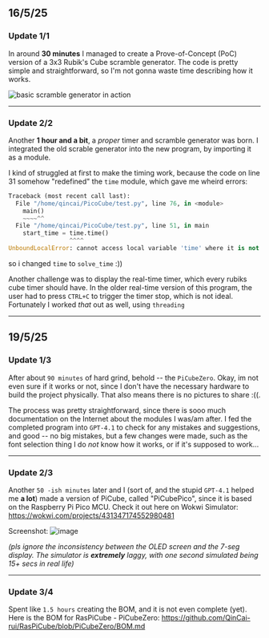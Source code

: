 ## 16/5/25

### Update 1/1

In around **30 minutes** I managed to create a Prove-of-Concept (PoC) version of a 3x3 Rubik's Cube scramble generator. The code is pretty simple and straightforward, so I'm not gonna waste time describing how it works.

![basic scramble generator in action](https://github.com/user-attachments/assets/4139d443-92f2-437f-946a-af215583b283)

---------------------

### Update 2/2

Another **1 hour and a bit**, a _proper_ timer and scramble generator was born. I integrated the old scrable generator into the new program, by importing it as a module.

I kind of struggled at first to make the timing work, because the code on line 31 somehow "redefined" the `time` module, which gave me wheird errors:

```python
Traceback (most recent call last):
  File "/home/qincai/PicoCube/test.py", line 76, in <module>
    main()
    ~~~~^^
  File "/home/qincai/PicoCube/test.py", line 51, in main
    start_time = time.time()
                 ^^^^
UnboundLocalError: cannot access local variable 'time' where it is not associated with a value
```
so i changed `time` to `solve_time` :))

Another challenge was to display the real-time timer, which every rubiks cube timer should have. In the older real-time version of this program, the user had to press `CTRL+C` to trigger the timer stop, which is not ideal. Fortunately I worked _that_ out as well, using `threading`

---------------------------

## 19/5/25

### Update 1/3

After about `90 minutes` of hard grind, behold -- the `PiCubeZero`. Okay, im not even sure if it works or not, since I don't have the necessary hardware to build the project physically. That also means there is no pictures to share :((.

The process was pretty straightforward, since there is sooo much documentation on the Internet about the modules I was/am after. I fed the completed program into `GPT-4.1` to check for any mistakes and suggestions, and good -- no big mistakes, but a few changes were made, such as the font selection thing I do _not_ know how it works, or if it's supposed to work... 

----------

### Update 2/3

Another `50 -ish minutes` later and I (sort of, and the stupid `GPT-4.1` helped me **a lot**) made a version of PiCube, called "PiCubePico", since it is based on the Raspberry Pi Pico MCU. Check it out here on Wokwi Simulator: <https://wokwi.com/projects/431347174552980481>

Screenshot: ![image](https://github.com/user-attachments/assets/c9dac93d-f04c-47e7-b45a-9a12dfbac601)

_(pls ignore the inconsistency between the OLED screen and the 7-seg display. The simulator is **extremely** laggy, with one second simulated being 15+ secs in real life)_

---------

### Update 3/4

Spent like `1.5 hours` creating the BOM, and it is not even complete (yet). 
Here is the BOM for RasPiCube - PiCubeZero: <https://github.com/QinCai-rui/RasPiCube/blob/PiCubeZero/BOM.md>
